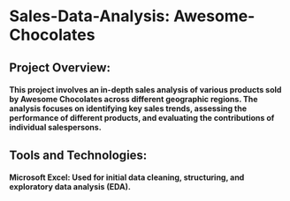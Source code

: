 # Sales-Data-Analysis: Awesome-Chocolates

## Project Overview:
#### This project involves an in-depth sales analysis of various products sold by Awesome Chocolates across different geographic regions. The analysis focuses on identifying key sales trends, assessing the performance of different products, and evaluating the contributions of individual salespersons.

## Tools and Technologies:
#### Microsoft Excel: Used for initial data cleaning, structuring, and exploratory data analysis (EDA).
